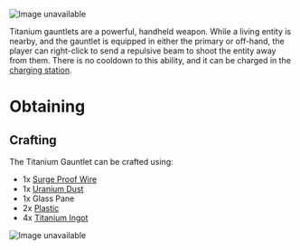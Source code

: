 ![Image unavailable](https://i.giphy.com/media/E9NsfNchp6GAMxF7o6/giphy.gif)

Titanium gauntlets are a powerful, handheld weapon. While a living entity is nearby, and the gauntlet is equipped in either the primary or off-hand, the player can right-click to send a repulsive beam to shoot the entity away from them. There is no cooldown to this ability, and it can be charged in the [charging station](Charging-station).


# Obtaining

## Crafting

The Titanium Gauntlet can be crafted using:
* 1x [Surge Proof Wire](surge-proof-wire)
* 1x [Uranium Dust](uranium-dust)
* 1x Glass Pane
* 2x [Plastic](plastic)
* 4x [Titanium Ingot](titanium-ingot)

![Image unavailable](https://i.imgur.com/2FgOY5d.png)